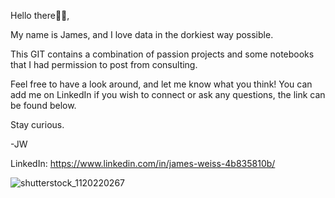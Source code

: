 Hello there👋🏻,

My name is James, and I love data in the dorkiest way possible. 

This GIT contains a combination of passion projects and some notebooks that I had permission to post from consulting.

Feel free to have a look around, and let me know what you think! You can add me on LinkedIn if you wish to connect or ask any questions, the link can be found below.

Stay curious.

-JW

LinkedIn:  https://www.linkedin.com/in/james-weiss-4b835810b/


![shutterstock_1120220267](https://user-images.githubusercontent.com/47125952/161437201-08246d74-1d1a-4fec-b077-9864fa35b94f.jpg)
